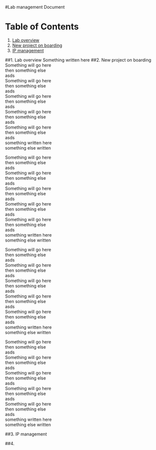 #Lab management Document

# Table of Contents
1. [Lab overview](#first)
2. [New project on boarding](#onboarding)
3. [IP management](#IP)


##1. Lab overview <a name=first> </a>
 Something written here
##2. New project on boarding <a name="onboarding">
Something will go here <br>
then something else  <br>
asds <br>
Something will go here <br>
then something else  <br>
asds <br>
Something will go here <br>
then something else  <br>
asds <br>
Something will go here <br>
then something else  <br>
asds <br>
Something will go here <br>
then something else  <br>
asds <br>
something written here <br>
 something else written <br>
 
 
 
 Something will go here <br>
then something else  <br>
asds <br>
Something will go here <br>
then something else  <br>
asds <br>
Something will go here <br>
then something else  <br>
asds <br>
Something will go here <br>
then something else  <br>
asds <br>
Something will go here <br>
then something else  <br>
asds <br>
something written here <br>
 something else written <br>
 
 
 
 Something will go here <br>
then something else  <br>
asds <br>
Something will go here <br>
then something else  <br>
asds <br>
Something will go here <br>
then something else  <br>
asds <br>
Something will go here <br>
then something else  <br>
asds <br>
Something will go here <br>
then something else  <br>
asds <br>
something written here <br>
 something else written <br>
 
 Something will go here <br>
then something else  <br>
asds <br>
Something will go here <br>
then something else  <br>
asds <br>
Something will go here <br>
then something else  <br>
asds <br>
Something will go here <br>
then something else  <br>
asds <br>
Something will go here <br>
then something else  <br>
asds <br>
something written here <br>
 something else written <br>
 
##3. IP management <a name="IP"> </a>

##4. 
